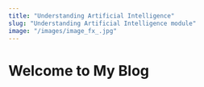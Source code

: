 ```yaml
---
title: "Understanding Artificial Intelligence"
slug: "Understanding Artificial Intelligence module"
image: "/images/image_fx_.jpg"
---
```


# Welcome to My Blog